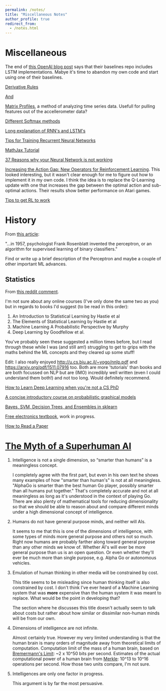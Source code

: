 ```yaml
---
permalink: /notes/
title: "Miscellaneous Notes"
author_profile: true
redirect_from: 
  - /notes.html
---
```


# Miscellaneous

The end of [this OpenAI blog post](https://blog.openai.com/baselines-acktr-a2c/) says that their baselines repo includes LSTM implementations. Mabye it's time to abandon my own code and start using one of their baselines.

[Derivative Rules](http://www.mathsisfun.com/calculus/derivatives-rules.html)

[And](https://en.wikipedia.org/wiki/Differentiation_rules)

[Matrix Profiles](http://www.cs.ucr.edu/%7Eeamonn/Matrix_Profile_Tutorial_006.pdf), a method of analyzing time series data. Usefull for pulling features out of the accellerometer data?

[Different Softmax methods](https://arxiv.org/abs/1612.05628)

[Long explanation of RNN's and LSTM's](https://ayearofai.com/rohan-lenny-3-recurrent-neural-networks-10300100899b)

[Tips for Training Recurrent Neural Networks](http://danijar.com/tips-for-training-recurrent-neural-networks/)

[MathJax Tutorial](https://math.meta.stackexchange.com/questions/5020/mathjax-basic-tutorial-and-quick-reference)

[37 Reasons why your Neural Network is not working](https://blog.slavv.com/37-reasons-why-your-neural-network-is-not-working-4020854bd607)

[Increasing the Action Gap: New Operators for Reinforcement Learning](https://arxiv.org/abs/1512.04860). This looked interesting, but it wasn't clear enough for me to figure out how to implement it in my own code. I think the idea is to replace the Q-Learning update with one that increases the gap between the optimal action and sub-optimal actions. Their results show better performance on Atari games.

[Tips to get RL to work](https://github.com/williamFalcon/DeepRLHacks)

# History
From [this article](http://sdtimes.com/realities-machine-learning-systems/):

"...in 1957, psychologist Frank Rosenblatt invented the perceptron, or an algorithm for supervised learning of binary classifiers."

Find or write up a brief description of the Perceptron and maybe a couple of other important ML advances.


## Statistics

From [this reddit comment](https://www.reddit.com/r/MachineLearning/comments/6llhit/d_softmax_interpretation_with_non_1hot_labels/djvsw88/).

I'm not sure about any online courses (I've only done the same two as you) but in regards to books I'd suggest (to be read in this order):

1. An Introduction to Statistical Learning by Hastie et al
1. The Elements of Statistical Learning by Hastie et al
1. Machine Learning A Probabilistic Perspective by Murphy
1. Deep Learning by Goodfellow et al.

You've probably seen these suggested a million times before, but I read through these while I was (and still am!) struggling to get to grips with the maths behind the ML concepts and they cleared up some stuff!

Edit: I also really enjoyed http://u.cs.biu.ac.il/~yogo/nnlp.pdf and https://arxiv.org/pdf/1511.07916 too. Both are more 'tutorials' than books and are both focussed on NLP but are (IMO) incredibly well written (even I could understand them both!) and not too long. Would definitely recommend.


[How to Learn Deep Learning when you're not a CS PhD](https://vimeo.com/214233053)

[A concise introductory course on probabilistic graphical models](https://ermongroup.github.io/cs228-notes/)

[Bayes, SVM, Decision Trees, and Ensembles in sklearn](https://github.com/savan77/Practical-Machine-Learning-With-Python/blob/master/Part%20-%202/Practical%20Machine%20Learning%20With%20Python%20-%20Part%202.ipynb)

[Free electronics textbook](https://www.circuitlab.com/textbook/), work in progress.

[How to Read a Paper](http://ccr.sigcomm.org/online/files/p83-keshavA.pdf)

# [The Myth of a Superhuman AI](https://backchannel.com/the-myth-of-a-superhuman-ai-59282b686c62)

1. Intelligence is not a single dimension, so “smarter than humans” is a meaningless concept.

   I completely agree with the first part, but even in his own text he shows many examples of how "smarter than human's" is not at all meaningless. "AlphaGo is smarter than the best human Go player, possibly smarter than all humans put together." That's completely accurate and not at all meaningless as long as it's understood in the context of playing Go. There are also plenty of mathematical tools for reducing dimensionality so that we should be able to reason about and compare different minds under a high dimensional concept of intelligence.

2. Humans do not have general purpose minds, and neither will AIs.

   It seems to me that this is one of the dimensions of intelligence, with some types of minds more general purpose and others not so much. Right now humans are probably farther along toward general purpose than any other minds we know of. Whether AI's will ever be more general purpose than us is an open question. Or even whether they'll ever be much more than single purpose, e.g. Alpha Go or autonomous vehicles.

3. Emulation of human thinking in other media will be constrained by cost.

   This title seems to be misleading since human thinking itself is also constrained by cost. I don't think I've ever heard of a Machine Learning system that was **more** expensive than the human system it was meant to replace. What would be the point in developing that?

   The section where he discusses this title doesn't actually seem to talk about costs but rather about how similar or dissimilar non-human minds will be from our own.

4. Dimensions of intelligence are not infinite.

   Almost certainly true. However my very limited understanding is that the human brain is many orders of magnitude away from theoretical limits of computation. Computation limit of the mass of a human brain, based on [Bremermann's Limit](https://en.wikipedia.org/wiki/Bremermann%27s_limit): ~2 x 10^50 bits per second. Estimates of the actual computational power of a human brain from [Merkle](http://www.merkle.com/brainLimits.html): 10^13 to 10^16 operations per second. How those two units compare, I'm not sure.

5. Intelligences are only one factor in progress.

   This argument is by far the most persuasive.
